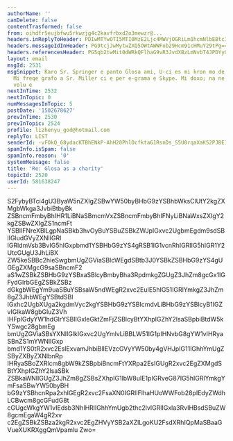 ```yaml
---
authorName: ''
canDelete: false
contentTrasformed: false
from: oihdfr5eujbfwu5rkwzjg4c2kavfrbxd2o3mewzr@...
headers.inReplyToHeader: PDIwMTYwOTI5MTI0MzE2Ljc4MWVjOGRiLm1hcmNlbEBtc3ByaW5nZXIuZGU+
headers.messageIdInHeader: PG9tcjJwMytwZXQ5OWtAWWFob29Hcm91cHMuY29tPg==
headers.referencesHeader: PG5qb2twMit0dWRkQFlhaG9vR3JvdXBzLmNvbT4JPDYyQzBFRTYzLTU4MkMtNEUzMy1BMUU1LTcyODlFQ0QzRjEzQkBldmVydHlwZS5jb20+CTxuc2lmdHQrMWE2MGpuZUBZYWhvb0dyb3Vwcy5jb20+CTwyMDE2MDkyOTEyNDMxNi43ODFlYzhkYi5tYXJjZWxAbXNwcmluZ2VyLmRlPg==
layout: email
msgId: 2531
msgSnippet: Karo Sr. Springer e panto Glosa ami, U-ci es mi kron mo de grafo a tu.
  Mi freqe grafo a Sr. Miller ci e per e-grama e Skype. Mi doxo; na ne debi lose na
  volu e
nextInTime: 2532
nextInTopic: 0
numMessagesInTopic: 5
postDate: '1502678627'
prevInTime: 2530
prevInTopic: 2524
profile: lizhenyu_god@hotmail.com
replyTo: LIST
senderId: -vFOkQ_68ydacKTBhENkP-AhH20PhlOcfkta61RsnDs_S5U0rqaXaK52PJBEIa9NZdwZ6Qbp51UJtoiUAeLWSNs4FZHHTfjGEDo-1alwJii-16o-hxAZGyQ
spamInfo.isSpam: false
spamInfo.reason: '0'
systemMessage: false
title: 'Re: Glosa as a charity'
topicId: 2520
userId: 581638247
---
```


S2FybyBTci4gU3ByaW5nZXIgZSBwYW50byBHbG9zYSBhbWksClUtY2kgZXMgbWkga3JvbiBtbyBk
ZSBncmFmbyBhIHR1LiBNaSBmcmVxZSBncmFmbyBhIFNyLiBNaWxsZXIgY2kgZSBwZXIgZS1ncmFt
YSBlIFNreXBlLgpNaSBkb3hvOyBuYSBuZSBkZWJpIGxvc2UgbmEgdm9sdSBlIGludGVyZXNlIGRl
IGRldmVsb3BvIG5hIGxpbmd1YSBHbG9zYS4gRSB1IG1vcnRhIGRlIG5hIGR1Y2UtcGUgU3JhLiBX
ZW5keSBBc2hieSwgbmUgZGViaSBlcWEgdSBtb3J0YSBkZSBHbG9zYS4gUGEgZXMgcG9saSBncmF2
aS1wZSBkZSBHbG9zYSBxaSBlcyBmbyBha3RpdmkgZGUgZ3JhZm8gcGx1IGFydGlrbGEgZSBkZSBz
dGkgbWEgYm9uaSBuYSBsaW5ndWEgR2xvc2EuIE5hIG51IGRlYmkgZ3JhZm8gZ3JhbWEgYSBtdSBl
IGxhc2UgbXUga2kgdmVyc2kgYSBHbG9zYSBlcmdvLiBHbG9zYSBlcyB1IGZvIGlkaW8gbGluZ3Vh
IHFpIGdyYW1hdGlrYSBlIGxleGktZmFjZSBlcyBtYXhpIGZhY2lsaSBpbiBtdW5kYSwgc28gbmEg
bmUgZGViaSBsYXNlIGlkIGxvc2UgYmlvLiBBLW51IG1pIHNvbG8gYW1vIHRyaSBnZS1mYWNlIGxp
bmd1YS0tR2xvc2EsIExvamJhbiBlIEVzcGVyYW50by4gVHJpIG11IGhhYmUgZSByZXByZXNlbnRp
IHRyaSBoZXRlcm8gbW9kZSBpbiBncmFtYXRpa2EsIGUgR2xvc2EgZXMgdSBtYXhpIGZhY2lsaSBk
ZSBkaWNlIGUgZ3JhZm8gZSBsZXhpIG1lbW8uIE1pIGRveG87IG5hIGRlYmkgYmFsaSBwYW50byBH
bG9zYSBhcnRpa2xhIGEgR2xvc2FsaXN0IGRlIFlhaHUoWWFob28pIEdyZWdhLCBwcm8gcGFudG8t
cGUgcWkgYW1vIEdsb3NhIHRlIGhhYmUgb2thc2lvIGRlIGxla3RvIHBsdSBuZW8gcmEgaW4gR2xv
c2EgZSBkZSBza2kgR2xvc2EgZHVyYSB2aXZlLgoKU2FsdXRhIQpMaSBaaGVueXUKRXggQmVpamlu
Zwo=

